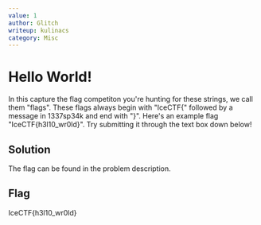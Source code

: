 ```yaml
---
value: 1
author: Glitch
writeup: kulinacs
category: Misc
---
```


# Hello World!

In this capture the flag competiton you're hunting for these strings, we call them "flags". These flags always begin with "IceCTF{" followed by a message in 1337sp34k and end with "}". Here's an example flag "IceCTF{h3l10_wr0ld}". Try submitting it through the text box down below!

## Solution

The flag can be found in the problem description. 

## Flag

IceCTF{h3l10_wr0ld}
